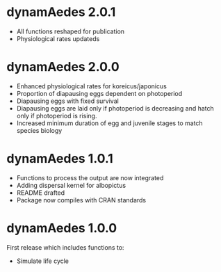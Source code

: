 # dynamAedes 2.0.1
* All functions reshaped for publication
* Physiological rates updateds

# dynamAedes 2.0.0
* Enhanced physiological rates for koreicus/japonicus
* Proportion of diapausing eggs dependent on photoperiod
* Diapausing eggs with fixed survival
* Diapausing eggs are laid only if photoperiod is decreasing and hatch only if photoperiod is rising. 
* Increased minimum duration of egg and juvenile stages to match species biology

# dynamAedes 1.0.1
* Functions to process the output are now integrated
* Adding dispersal kernel for albopictus
* README drafted
* Package now compiles with CRAN standards

# dynamAedes 1.0.0
First release which includes functions to:
* Simulate life cycle